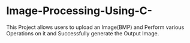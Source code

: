 # Image-Processing-Using-C-
This Project allows users to upload an Image(BMP) and Perform various Operations on it and Successfully generate the Output Image.
